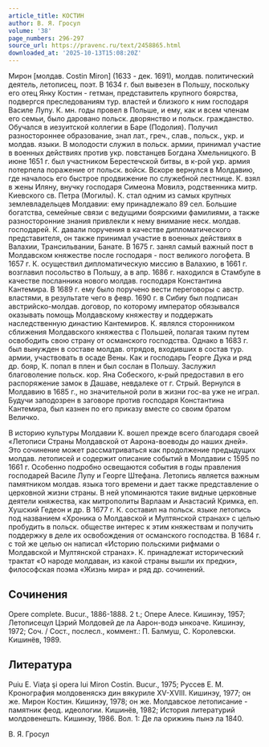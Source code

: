 ```yaml
---
article_title: КОСТИН
author: В. Я. Гросул
volume: '38'
page_numbers: 296-297
source_url: https://pravenc.ru/text/2458865.html
downloaded_at: '2025-10-13T15:08:20Z'
---
```


Мирон [молдав. Costin Miron] (1633 - дек. 1691), молдав. политический деятель, летописец, поэт. В 1634 г. был вывезен в Польшу, поскольку его отец Янку Костин - гетман, представитель крупного боярства, подвергся преследованиям тур. властей и близкого к ним господаря Василе Лупу. К. мн. годы провел в Польше, и ему, как и всем членам его семьи, было даровано польск. дворянство и польск. гражданство. Обучался в иезуитской коллегии в Баре (Подолия). Получил разностороннее образование, знал лат., греч., слав., польск., укр. и молдав. языки. В молодости служил в польск. армии, принимал участие в военных действиях против укр. повстанцев Богдана Хмельницкого. В июне 1651 г. был участником Берестечской битвы, в к-рой укр. армия потерпела поражение от польск. войск. Вскоре вернулся в Молдавию, где началось его быстрое продвижение по служебной лестнице. К. взял в жены Иляну, внучку господаря Симеона Мовилэ, родственника митр. Киевского св. Петра (Могилы). К. стал одним из самых крупных землевладельцев Молдавии: ему принадлежало 89 сел. Большие богатства, семейные связи с ведущими боярскими фамилиями, а также разносторонние знания привлекли к нему внимание неск. молдав. господарей. К. давали поручения в качестве дипломатического представителя, он также принимал участие в военных действиях в Валахии, Трансильвании, Банате. В 1675 г. занял самый важный пост в Молдавском княжестве после господаря - пост великого логофета. В 1657 г. К. осуществил дипломатическую миссию в Валахию, в 1661 г. возглавил посольство в Польшу, а в апр. 1686 г. находился в Стамбуле в качестве посланника нового молдав. господаря Константина Кантемира. В 1689 г. ему было поручено вести переговоры с австр. властями, в результате чего в февр. 1690 г. в Сибиу был подписан австрийско-молдав. договор, по которому император обязывался оказывать помощь Молдавскому княжеству и поддержать наследственную династию Кантемиров. К. являлся сторонником сближения Молдавского княжества с Польшей, полагая таким путем освободить свою страну от османского господства. Однако в 1683 г. был вынужден в составе молдав. отрядов, входивших в состав тур. армии, участвовать в осаде Вены. Как и господарь Георге Дука и ряд др. бояр, К. попал в плен и был сослан в Польшу. Заслужил благоволение польск. кор. Яна Собеского, к-рый предоставил в его распоряжение замок в Дашаве, невдалеке от г. Стрый. Вернулся в Молдавию в 1685 г., но значительной роли в жизни гос-ва уже не играл. Будучи заподозрен в заговоре против господаря Константина Кантемира, был казнен по его приказу вместе со своим братом Величко.

В историю культуры Молдавии К. вошел прежде всего благодаря своей «Летописи Страны Молдавской от Аарона-воеводы до наших дней». Это сочинение может рассматриваться как продолжение предыдущих молдав. летописей и содержит описание событий в Молдавии с 1595 по 1661 г. Особенно подробно освещаются события в годы правления господарей Василе Лупу и Георге Штефана. Летопись является важным памятником молдав. языка того времени и дает также представление о церковной жизни страны. В ней упоминаются такие видные церковные деятели княжества, как митрополиты Варлаам и Анастасий Кримка, еп. Хушский Гедеон и др. В 1677 г. К. составил на польск. языке летопись под названием «Хроника о Молдавской и Мултянской странах» с целью пробудить в польск. обществе интерес к этим княжествам и получить поддержку в деле их освобождения от османского господства. В 1684 г. с той же целью он написал «Историю польскими рифмами о Молдавской и Мултянской странах». К. принадлежат исторический трактат «О народе молдаван, из какой страны вышли их предки», философская поэма «Жизнь мира» и ряд др. сочинений.

## Сочинения

Opere complete. Bucur., 1886-1888. 2 t.; Опере Алесе. Кишинэу, 1957; Летописецул Цэрий Молдовей де ла Аарон-водэ ынкоаче. Кишинэу, 1972; Соч. / Сост., послесл., коммент.: П. Балмуш, С. Королевски. Кишинёв, 1989.

## Литература

Puiu E. Viaţa şi opera lui Miron Costin. Bucur., 1975; Руссев Е. М. Кронография молдовеняскэ дин вякуриле ХV-ХVIII. Кишинэу, 1977; он же. Мирон Костин. Кишинэу, 1978; он же. Молдавское летописание - памятник феод. идеологии. Кишинёв, 1982; История литературий молдовенешть. Кишинэу, 1986. Вол. 1: Де ла орижинь пынэ ла 1840.

В. Я. Гросул
